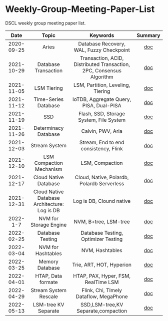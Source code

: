 # Weekly-Group-Meeting-Paper-List

DSCL weekly group meeting paper list.

|    Date    |        Topic         |                           Keywords                           |                           Summary                            |
| :--------: | :------------------: | :----------------------------------------------------------: | :----------------------------------------------------------: |
| 2020-09-25 |      Aries           |    Database Recovery, WAL, Fuzzy Checkpoint                  |      [doc](./meeting-summary/2020-09-25-Aries.md)       |
| 2021-10-29 | Database Transaction | Transaction, ACID, Distributed Transaction, 2PC, Consensus Algorithm |      [doc](./meeting-summary/2021-10-29-数据库事务.md)       |
| 2021-11-05 |     LSM Tiering      |              LSM, Partition, Leveling, Tiering               | [doc](./meeting-summary/2021-11-05-基于LSM的KV存储写放大优化.md) |
| 2021-11-12 | Time-Series Database |           IoTDB, Aggregate Query, PISA, Dual-PISA            | [doc](./meeting-summary/2021-11-12-Apache-IoTDB时序数据库.md) |
| 2021-11-19 | SSD | Flash, SSD, Storage System, File System |      [doc](./meeting-summary/2021-11-19-基于SSD的存储系统.md)       |
| 2021-11-26 | Determinacy Database |                      Calvin, PWV, Aria                       |     [doc](./meeting-summary/2021-11-26-确定性数据库.md)      |
| 2021-12-03 |    Stream System     |            Stream, End to end consistency, Flink             | [doc](./meeting-summary/2021-12-03-流计算端到端一致性概述.md) |
| 2021-12-10 | LSM Compaction Mechanism |                       LSM, Compaction                        |  [doc](./meeting-summary/2021-12-10-LSM-Compaction-设计.md)  |
| 2021-12-17 | Cloud Native Database | Cloud, Native, Polardb, Polardb Serverless | [doc](./meeting-summary/2021-12-17-云原生数据库polardb.md) |
| 2021-12-31 | Cloud Native Database Architecture: Log is DB | Log is DB, Clound native | [doc](./meeting-summary/2021-12-31-云原生数据库架构-Log-is-DB.md) |
| 2022-1-7 | NVM for Storage Engine | NVM, B+tree, LSM-tree | [doc](./meeting-summary/2022-1-7-基于NVM的数据库存储引擎优化.md) |
| 2022-02-25 | Database Testing | Database Testing, Optimizer Testing | [doc](./meeting-summary/2022-02-25-数据库系统测试方法介绍.md) |
| 2022-03-04 | NVM for Hashtables | NVM, Hashtables | [doc](./meeting-summary/2022-03-04-面向NVM的数据库哈希索引优化研究.md) |
| 2022-03-25 | Memory Database | Trie, ART, HOT, Hyperion | [doc](./meeting-summary/2022-03-25-内存数据库简述及索引优化.md) |
| 2022-04-01 | HTAP, Data formate | HTAP, PAX, Hyper, FSM, RealTime LSM | [doc](./meeting-summary/2022-04-01-HTAP概述及存储格式.md) |
| 2022-04-29 | Stream System Rescale | Flink, Chi, TImely Dataflow, MegaPhone | [doc](./meeting-summary/2022-04-29-流计算引擎弹性扩展综述.md) |
| 2022-05-13 | LSM-tree KV Separate | SSD,LSM-tree,KV Separate,compaction | [doc](./meeting-summary/2022-05-13-基于SSD的LSM-tree键值分离.md) |


